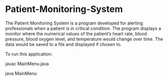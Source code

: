 # Patient-Monitoring-System
The Patient Monitoring System is a program developed for alerting professionals when a patient is in critical condition. The program displays a monitor where the numerical values of the patient’s heart rate, blood pressure, blood oxygen level, and temperature would change over time. The data would be saved to a file and displayed if chosen to.

To run this application:

javac MainMenu.java

java MainMenu
